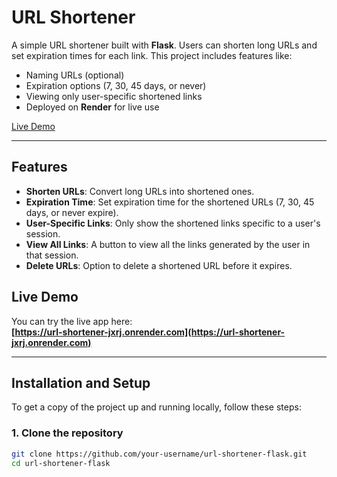# URL Shortener

A simple URL shortener built with **Flask**. Users can shorten long URLs and set expiration times for each link. This project includes features like:
- Naming URLs (optional)
- Expiration options (7, 30, 45 days, or never)
- Viewing only user-specific shortened links
- Deployed on **Render** for live use

[Live Demo](https://url-shortener-jxrj.onrender.com)

---

## Features

- **Shorten URLs**: Convert long URLs into shortened ones.
- **Expiration Time**: Set expiration time for the shortened URLs (7, 30, 45 days, or never expire).
- **User-Specific Links**: Only show the shortened links specific to a user's session.
- **View All Links**: A button to view all the links generated by the user in that session.
- **Delete URLs**: Option to delete a shortened URL before it expires.

## Live Demo

You can try the live app here:  
**[https://url-shortener-jxrj.onrender.com](https://url-shortener-jxrj.onrender.com)**

---

## Installation and Setup

To get a copy of the project up and running locally, follow these steps:

### 1. Clone the repository

```bash
git clone https://github.com/your-username/url-shortener-flask.git
cd url-shortener-flask
